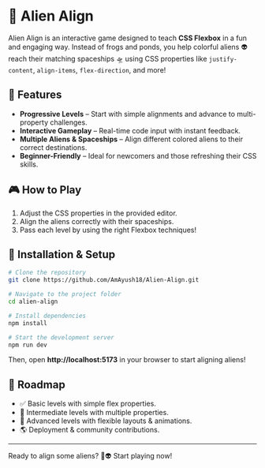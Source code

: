 # 🚀 Alien Align

Alien Align is an interactive game designed to teach **CSS Flexbox** in a fun and engaging way. Instead of frogs and ponds, you help colorful aliens 👽 reach their matching spaceships 🛸 using CSS properties like `justify-content`, `align-items`, `flex-direction`, and more!

## 🌟 Features
- **Progressive Levels** – Start with simple alignments and advance to multi-property challenges.
- **Interactive Gameplay** – Real-time code input with instant feedback.
- **Multiple Aliens & Spaceships** – Align different colored aliens to their correct destinations.
- **Beginner-Friendly** – Ideal for newcomers and those refreshing their CSS skills.

## 🎮 How to Play
1. Adjust the CSS properties in the provided editor.
2. Align the aliens correctly with their spaceships.
3. Pass each level by using the right Flexbox techniques!

## 🚀 Installation & Setup
```bash
# Clone the repository
git clone https://github.com/AmAyush18/Alien-Align.git

# Navigate to the project folder
cd alien-align

# Install dependencies
npm install

# Start the development server
npm run dev
```
Then, open **http://localhost:5173** in your browser to start aligning aliens!

## 📜 Roadmap
- ✅ Basic levels with simple flex properties.
- 🔄 Intermediate levels with multiple properties.
- 🎨 Advanced levels with flexible layouts & animations.
- 🌎 Deployment & community contributions.

---
Ready to align some aliens? 🚀👽 Start playing now!
